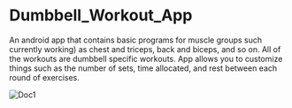 # Dumbbell_Workout_App
An android app that contains basic programs for muscle groups such currently working) as chest and triceps, back and biceps, and so on. All of the workouts are dumbbell specific workouts. App allows you to customize things such as the number of sets, time allocated, and rest between each round of exercises.

![Doc1](https://user-images.githubusercontent.com/63155782/123514874-a5da4500-d6b2-11eb-8a4e-226674d06679.jpg)
